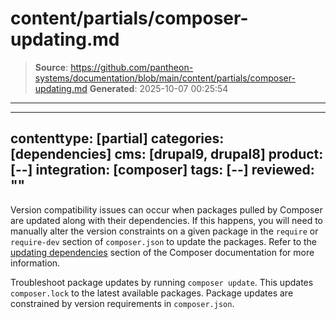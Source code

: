 # content/partials/composer-updating.md

> **Source**: https://github.com/pantheon-systems/documentation/blob/main/content/partials/composer-updating.md
> **Generated**: 2025-10-07 00:25:54

---

---
contenttype: [partial]
categories: [dependencies]
cms: [drupal9, drupal8]
product: [--]
integration: [composer]
tags: [--]
reviewed: ""
---

Version compatibility issues can occur when packages pulled by Composer are updated along with their dependencies. If this happens, you will need to manually alter the version constraints on a given package in the `require` or `require-dev` section of `composer.json` to update the packages. Refer to the [updating dependencies](https://getcomposer.org/doc/01-basic-usage.md#updating-dependencies-to-their-latest-versions) section of the Composer documentation for more information.

Troubleshoot package updates by running `composer update`. This updates `composer.lock` to the latest available packages. Package updates are constrained by version requirements in `composer.json`.
